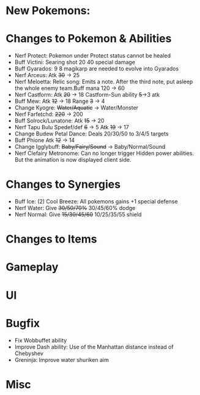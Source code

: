 # New Pokemons:

# Changes to Pokemon & Abilities

 - Nerf Protect: Pokemon under Protect status cannot be healed
 - Buff Victini: Searing shot 20 40 special damage
 - Buff Gyarados: 9 8 magikarp are needed to evolve into Gyarados
 - Nerf Arceus: Atk ~~30~~ -> 25
 - Nerf Meloetta: Relic song: Emits a note. After the third note, put asleep the whole enemy team.Buff mana 120 -> 60
 - Nerf Castform: Atk ~~20~~ -> 18 Castform-Sun ability ~~5~~->3 atk
 - Buff Mew: Atk ~~12~~ -> 18 Range ~~3~~ -> 4
 - Change Kyogre: ~~Water/Aquatic~~ -> Water/Monster
 - Nerf Farfetchd: ~~220~~ -> 200
 - Buff Solrock/Lunatone: Atk ~~15~~ -> 20
 - Nerf Tapu Bulu Spedef/def ~~6~~ -> 5 Atk ~~19~~ -> 17
 - Change Budew Petal Dance: Deals 20/30/50 to 3/4/5 targets
 - Buff Phione Atk ~~12~~ -> 14
 - Change Igglybuff: ~~Baby/Fairy/Sound~~ -> Baby/Normal/Sound
 - Nerf Clefairy Metronome: Can no longer trigger Hidden power abilities. But the animation is now displayed client side.
 
# Changes to Synergies

 - Buff Ice: (2) Cool Breeze: All pokemons gains +1 special defense 
 - Nerf Water: Give ~~30/50/70%~~ 30/45/60% dodge
 - Nerf Normal: Give ~~15/30/45/60~~ 10/25/35/55 shield

# Changes to Items

# Gameplay

# UI

# Bugfix

 - Fix Wobbuffet ability
 - Improve Dash ability: Use of the Manhattan distance instead of Chebyshev
 - Greninja: Improve water shuriken aim

# Misc
